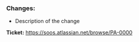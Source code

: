### Changes:
  - Description of the change

**Ticket:** https://soos.atlassian.net/browse/PA-0000

<!---
If you've edited any of the arguments for this package:

1. Run this script with the --helpFormatted argument (ex. soos-sca --helpFormatted)
2. Copy the result and paste it in the README under '### Script Arguments'
3. Make sure your terminal didn't wrap any lines, confirm the table looks correct

If you want to create a pre release of this version once merged:
1. Remember to have bumped the version on VERSION.txt to something like x.y.z-rc1 or whatever release candidate it is
2. Once merged push a tag with the same name as the one on VERSION.txt
3. Finally when the github action finishes creating the draft release publish that one and check it as a pre-release
-->
